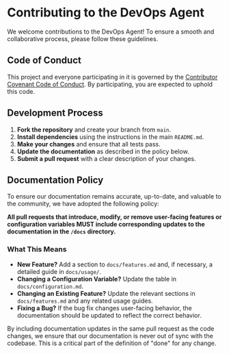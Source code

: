 # Contributing to the DevOps Agent

We welcome contributions to the DevOps Agent! To ensure a smooth and collaborative process, please follow these guidelines.

## Code of Conduct

This project and everyone participating in it is governed by the [Contributor Covenant Code of Conduct](CODE_OF_CONDUCT.md). By participating, you are expected to uphold this code.

## Development Process

1.  **Fork the repository** and create your branch from `main`.
2.  **Install dependencies** using the instructions in the main `README.md`.
3.  **Make your changes** and ensure that all tests pass.
4.  **Update the documentation** as described in the policy below.
5.  **Submit a pull request** with a clear description of your changes.

## Documentation Policy

To ensure our documentation remains accurate, up-to-date, and valuable to the community, we have adopted the following policy:

**All pull requests that introduce, modify, or remove user-facing features or configuration variables MUST include corresponding updates to the documentation in the `/docs` directory.**

### What This Means

-   **New Feature?** Add a section to `docs/features.md` and, if necessary, a detailed guide in `docs/usage/`.
-   **Changing a Configuration Variable?** Update the table in `docs/configuration.md`.
-   **Changing an Existing Feature?** Update the relevant sections in `docs/features.md` and any related usage guides.
-   **Fixing a Bug?** If the bug fix changes user-facing behavior, the documentation should be updated to reflect the correct behavior.

By including documentation updates in the same pull request as the code changes, we ensure that our documentation is never out of sync with the codebase. This is a critical part of the definition of "done" for any change.
